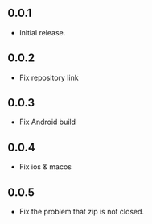 ## 0.0.1

* Initial release.

## 0.0.2

* Fix repository link

## 0.0.3

* Fix Android build

## 0.0.4

* Fix ios & macos

## 0.0.5

* Fix the problem that zip is not closed.